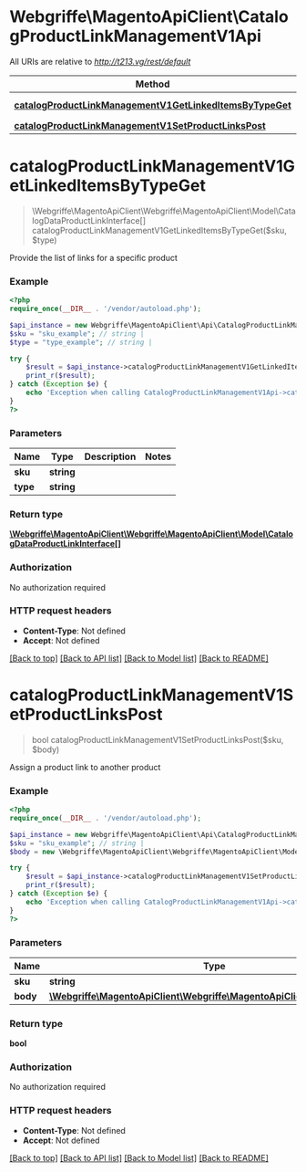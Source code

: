 # Webgriffe\MagentoApiClient\CatalogProductLinkManagementV1Api

All URIs are relative to *http://t213.vg/rest/default*

Method | HTTP request | Description
------------- | ------------- | -------------
[**catalogProductLinkManagementV1GetLinkedItemsByTypeGet**](CatalogProductLinkManagementV1Api.md#catalogProductLinkManagementV1GetLinkedItemsByTypeGet) | **GET** /V1/products/{sku}/links/{type} | 
[**catalogProductLinkManagementV1SetProductLinksPost**](CatalogProductLinkManagementV1Api.md#catalogProductLinkManagementV1SetProductLinksPost) | **POST** /V1/products/{sku}/links | 


# **catalogProductLinkManagementV1GetLinkedItemsByTypeGet**
> \Webgriffe\MagentoApiClient\Webgriffe\MagentoApiClient\Model\CatalogDataProductLinkInterface[] catalogProductLinkManagementV1GetLinkedItemsByTypeGet($sku, $type)



Provide the list of links for a specific product

### Example
```php
<?php
require_once(__DIR__ . '/vendor/autoload.php');

$api_instance = new Webgriffe\MagentoApiClient\Api\CatalogProductLinkManagementV1Api();
$sku = "sku_example"; // string | 
$type = "type_example"; // string | 

try {
    $result = $api_instance->catalogProductLinkManagementV1GetLinkedItemsByTypeGet($sku, $type);
    print_r($result);
} catch (Exception $e) {
    echo 'Exception when calling CatalogProductLinkManagementV1Api->catalogProductLinkManagementV1GetLinkedItemsByTypeGet: ', $e->getMessage(), PHP_EOL;
}
?>
```

### Parameters

Name | Type | Description  | Notes
------------- | ------------- | ------------- | -------------
 **sku** | **string**|  |
 **type** | **string**|  |

### Return type

[**\Webgriffe\MagentoApiClient\Webgriffe\MagentoApiClient\Model\CatalogDataProductLinkInterface[]**](../Model/CatalogDataProductLinkInterface.md)

### Authorization

No authorization required

### HTTP request headers

 - **Content-Type**: Not defined
 - **Accept**: Not defined

[[Back to top]](#) [[Back to API list]](../../README.md#documentation-for-api-endpoints) [[Back to Model list]](../../README.md#documentation-for-models) [[Back to README]](../../README.md)

# **catalogProductLinkManagementV1SetProductLinksPost**
> bool catalogProductLinkManagementV1SetProductLinksPost($sku, $body)



Assign a product link to another product

### Example
```php
<?php
require_once(__DIR__ . '/vendor/autoload.php');

$api_instance = new Webgriffe\MagentoApiClient\Api\CatalogProductLinkManagementV1Api();
$sku = "sku_example"; // string | 
$body = new \Webgriffe\MagentoApiClient\Webgriffe\MagentoApiClient\Model\Body36(); // \Webgriffe\MagentoApiClient\Webgriffe\MagentoApiClient\Model\Body36 | 

try {
    $result = $api_instance->catalogProductLinkManagementV1SetProductLinksPost($sku, $body);
    print_r($result);
} catch (Exception $e) {
    echo 'Exception when calling CatalogProductLinkManagementV1Api->catalogProductLinkManagementV1SetProductLinksPost: ', $e->getMessage(), PHP_EOL;
}
?>
```

### Parameters

Name | Type | Description  | Notes
------------- | ------------- | ------------- | -------------
 **sku** | **string**|  |
 **body** | [**\Webgriffe\MagentoApiClient\Webgriffe\MagentoApiClient\Model\Body36**](../Model/\Webgriffe\MagentoApiClient\Webgriffe\MagentoApiClient\Model\Body36.md)|  | [optional]

### Return type

**bool**

### Authorization

No authorization required

### HTTP request headers

 - **Content-Type**: Not defined
 - **Accept**: Not defined

[[Back to top]](#) [[Back to API list]](../../README.md#documentation-for-api-endpoints) [[Back to Model list]](../../README.md#documentation-for-models) [[Back to README]](../../README.md)

